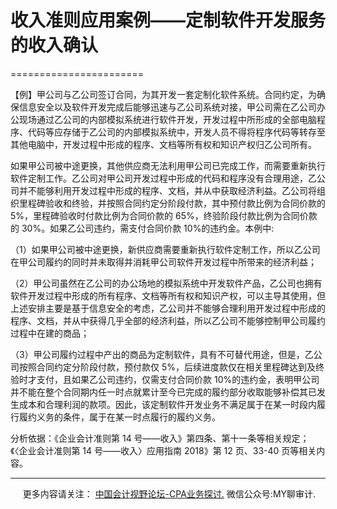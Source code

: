 ﻿# 收入准则应用案例——定制软件开发服务的收入确认
=======================

【例】甲公司与乙公司签订合同，为其开发一套定制化软件系统。合同约定，为确保信息安全以及软件开发完成后能够迅速与乙公司系统对接，甲公司需在乙公司办公现场通过乙公司的内部模拟系统进行软件开发，开发过程中所形成的全部电脑程序、代码等应存储于乙公司的内部模拟系统中，开发人员不得将程序代码等转存至其他电脑中，开发过程中形成的程序、文档等所有权和知识产权归乙公司所有。

如果甲公司被中途更换，其他供应商无法利用甲公司已完成工作，而需要重新执行软件定制工作。乙公司对甲公司开发过程中形成的代码和程序没有合理用途，乙公司并不能够利用开发过程中形成的程序、文档，并从中获取经济利益。乙公司将组织里程碑验收和终验，并按照合同约定分阶段付款，其中预付款比例为合同价款的 5%，里程碑验收时付款比例为合同价款的 65%，终验阶段付款比例为合同价款的 30%。如果乙公司违约，需支付合同价款 10%的违约金。本例中:

（1）如果甲公司被中途更换，新供应商需要重新执行软件定制工作，所以乙公司在甲公司履约的同时并未取得并消耗甲公司软件开发过程中所带来的经济利益；

（2）甲公司虽然在乙公司的办公场地的模拟系统中开发软件产品，乙公司也拥有软件开发过程中形成的所有程序、文档等所有权和知识产权，可以主导其使用，但上述安排主要是基于信息安全的考虑，乙公司并不能够合理利用开发过程中形成的程序、文档，并从中获得几乎全部的经济利益，所以乙公司不能够控制甲公司履约过程中在建的商品；

（3）甲公司履约过程中产出的商品为定制软件，具有不可替代用途，但是，乙公司按照合同约定分阶段付款，预付款仅 5%，后续进度款仅在相关里程碑达到及终验时才支付，且如果乙公司违约，仅需支付合同价款 10%的违约金，表明甲公司并不能在整个合同期内任一时点就累计至今已完成的履约部分收取能够补偿其已发生成本和合理利润的款项。因此，该定制软件开发业务不满足属于在某一时段内履行履约义务的条件，属于在某一时点履行的履约义务。

分析依据：《企业会计准则第 14 号——收入》第四条、第十一条等相关规定；《〈企业会计准则第 14 号——收入〉应用指南 2018》第 12 页、33-40 页等相关内容。

* * *

     更多内容请关注： [中国会计视野论坛-CPA业务探讨.](https://bbs.esnai.com/thread-5354530-1-3.html) 微信公众号:MY聊审计.